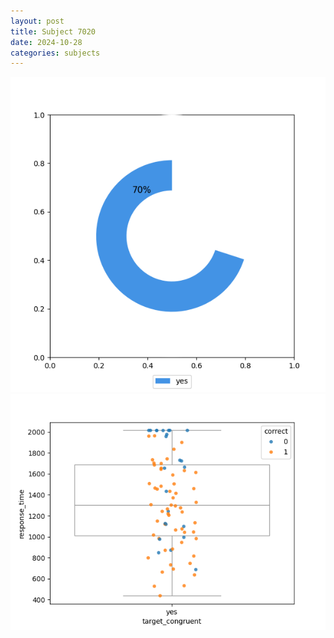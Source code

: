 ```yaml
---
layout: post
title: Subject 7020
date: 2024-10-28
categories: subjects
---
```


![](data/7020/run-17/7020_accuracy_target_congruence.png)
![](data/7020/run-17/7020_rt_congruence.png)
